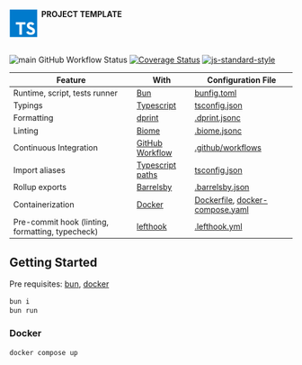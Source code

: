 <div style='display: flex'>
  <img alt='ts icon' width='50' src='https://raw.githubusercontent.com/devicons/devicon/master/icons/typescript/typescript-original.svg'/>
  <span style='font-weight: bold'>&nbsp;&nbsp<strong>PROJECT TEMPLATE</strong></span>
</div>
<br/>

![main GitHub Workflow Status](https://img.shields.io/github/actions/workflow/status/sripwoud/ts-template/main.yaml?branch=main&label=main)
[![Coverage Status](https://coveralls.io/repos/github/r1oga/ts-template/badge.svg?branch=main)](https://coveralls.io/github/r1oga/ts-template?branch=main)
[![js-standard-style](https://img.shields.io/badge/code%20style-standard-brightgreen.svg)](http://standardjs.com)

| Feature                                          | With                                                                  | Configuration File                                                                                                    |
| ------------------------------------------------ | --------------------------------------------------------------------- | --------------------------------------------------------------------------------------------------------------------- |
| Runtime, script, tests runner                    | [Bun](https://bun.sh)                                                 | [bunfig.toml](./bunfig.toml)                                                                                          |
| Typings                                          | [Typescript](https://www.typescriptlang.org/)                         | [tsconfig.json](./tsconfig.json)                                                                                      |
| Formatting                                       | [dprint](https://dprint.dev/)                                         | [.dprint.jsonc](./.biome.json)                                                                                        |
| Linting                                          | [Biome](https://biomejs.dev/)                                         | [.biome.jsonc](./.biome.jsonc)                                                                                        |
| Continuous Integration                           | [GitHub Workflow](https://docs.github.com/en/actions/using-workflows) | [.github/workflows](./.github/workflows)                                                                              |
| Import aliases                                   | [Typescript paths](https://www.typescriptlang.org/tsconfig#paths)     | [tsconfig.json](https://github.com/r1oga/ts-template/blob/5d6983a6d28429b9dd256edf40bad5ee48c33d9c/tsconfig.json#L26) |
| Rollup exports                                   | [Barrelsby](https://github.com/bencoveney/barrelsby)                  | [.barrelsby.json](./.barrelsby.json)                                                                                  |
| Containerization                                 | [Docker](https://www.docker.com/)                                     | [Dockerfile](./Dockerfile), [docker-compose.yaml](./docker-compose.yaml)                                              |
| Pre-commit hook (linting, formatting, typecheck) | [lefthook](https://github.com/evilmartians/lefthook/)                 | [.lefthook.yml](./.lefthook.yml)                                                                                      |

## Getting Started

Pre requisites: [bun](https://bun.sh/docs/installation), [docker](https://docs.docker.com/get-docker/)

```commandline
bun i
bun run
```

### Docker

```commandline
docker compose up
```
